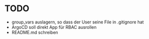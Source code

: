 # TODO

- group_vars auslagern, so dass der User seine File in .gitignore hat
- ArgoCD soll direkt App für RBAC ausrollen
- README.md schreiben
